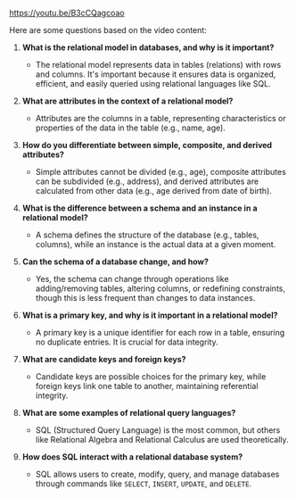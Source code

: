https://youtu.be/B3cCQagcoao

Here are some questions based on the video content:

1. **What is the relational model in databases, and why is it important?**
   - The relational model represents data in tables (relations) with rows and columns. It's important because it ensures data is organized, efficient, and easily queried using relational languages like SQL.

2. **What are attributes in the context of a relational model?**
   - Attributes are the columns in a table, representing characteristics or properties of the data in the table (e.g., name, age).

3. **How do you differentiate between simple, composite, and derived attributes?**
   - Simple attributes cannot be divided (e.g., age), composite attributes can be subdivided (e.g., address), and derived attributes are calculated from other data (e.g., age derived from date of birth).

4. **What is the difference between a schema and an instance in a relational model?**
   - A schema defines the structure of the database (e.g., tables, columns), while an instance is the actual data at a given moment.

5. **Can the schema of a database change, and how?**
   - Yes, the schema can change through operations like adding/removing tables, altering columns, or redefining constraints, though this is less frequent than changes to data instances.

6. **What is a primary key, and why is it important in a relational model?**
   - A primary key is a unique identifier for each row in a table, ensuring no duplicate entries. It is crucial for data integrity.

7. **What are candidate keys and foreign keys?**
   - Candidate keys are possible choices for the primary key, while foreign keys link one table to another, maintaining referential integrity.

8. **What are some examples of relational query languages?**
   - SQL (Structured Query Language) is the most common, but others like Relational Algebra and Relational Calculus are used theoretically.

9. **How does SQL interact with a relational database system?**
   - SQL allows users to create, modify, query, and manage databases through commands like `SELECT`, `INSERT`, `UPDATE`, and `DELETE`.